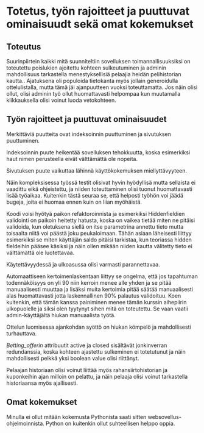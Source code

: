 # Totetus, työn rajoitteet ja puuttuvat ominaisuudt sekä omat kokemukset

## Toteutus

Suurinpiirtein kaikki mitä suunniteltiin sovelluksen toimannallisuuksiksi on toteutettu poislukien ajoitettu kohteen sulkeutuminen ja adminin mahdollisuus tarkastella menestyksellisiä pelaajia heidän pelihistorian kautta.. Ajatuksena oli populoida tietokanta myös jollain generoidulla ottelulistalla, mutta tämä jäi ajanpuutteen vuoksi toteuttamatta. Jos näin olisi ollut, olisi adminin työ ollut huomattavasti helpompaa kun muutamalla klikkauksella olisi voinut luoda vetokohteen.

## Työn rajoitteet ja puuttuvat ominaisuudet

Merkittäviä puutteita ovat indeksoinnin puuttuminen ja sivutuksen puuttuminen.

Indeksoinnin puute heikentää sovelluksen tehokkuutta, koska esimerkiksi haut nimen perusteella eivät välttämättä ole nopeita.

Sivutuksen puute vaikuttaa lähinnä käyttökokemuksen miellyttävyyteen.

Näin kompleksisessa työssä testit olisivat hyvin hyödyllisä mutta sellaista ei vaadittu eikä ohjeistettu, ja niiden toteuttaminen olisi tuonut huomattavasti lisää työaikaa. Kuitenkin tästä seuraa se, että helposti työhön voi jäädä bugeja, joita ei huomaa ennen kuin on liian myöhäistä.

Koodi voisi hyötyä paikon refaktoroinnista ja esimerkiksi Hiddenfieldien validointi on paikoin heitetty hatusta, koska on vaikea tietää miten ne pitäisi validoida, kun oletuksena siellä on itse parametrina annettu tieto mutta toisaalta niitä voi päästä joku peukaloimaan. Tähän asiaan läheisesti liittyy esimerkiksi se miten käyttäjän saldo pitäisi tarkistaa, kun teoriassa hidden fieldeihin pääsee käsiksi ja näin ollen mikään niiden kautta välitetty tieto ei välttämättä ole luotettavaa.

Käytettävyydessä ja ulkoasussa olisi varmasti parannettavaa.

Automaattiseen kertoimenlaskentaan liittyy se ongelma, että jos tapahtuman todennäköisyys on yli 90 niin kerroin menee alle yhden ja se pitää manuaalisesti muuttaa ja lisäksi muita kertoimia pitää säätää manuaalisesti alas huomattavasti jotta laskennallinen 90% palautus validoituu. Koen kuitenkin, että tämän kanssa painiminen menee tämän kurssin aihepiirin ulkopuolelle ja siksi olen tyytynyt sihen mitä on toteutettu. Se vaan vaatii admin-käyttäjältä hiukan manuaalista työtä.

Ottelun luomisessa ajankohdan syöttö on hiukan kömpelö ja mahdollisesti turhauttava.

*Betting_offerin* attribuutit active ja closed sisältävät jonkinverran redundanssia, koska kohteen ajastettu sulkeminen ei totetutunut ja näin mahdollisesti pelkkä yksi boolean value olisi riittänyt.

Pelaajan historiaan olisi voinut liittää myös rahansiirtohistorian ja kuponkeihin ajan milloin on pelattu, ja näin pelaaja olisi voinut tarkastella historiaansa myös ajallisesti.

## Omat kokemukset

Minulla ei ollut mitään kokemusta Pythonista saati sitten websovellus-ohjelmoinnista. Python on kuitenkin ollut suhteellisen helppo oppia. 
